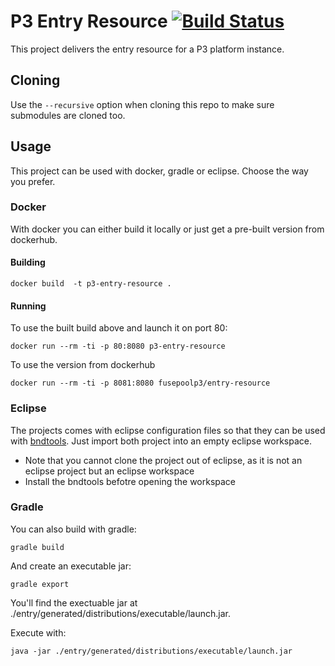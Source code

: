 # P3 Entry Resource [![Build Status](https://travis-ci.org/fusepoolP3/p3-entry-resource.svg?branch=master)](https://travis-ci.org/fusepoolP3/p3-entry-resource)


This project delivers the entry resource for a P3 platform instance.

## Cloning

Use the `--recursive` option when cloning this repo to make sure submodules are cloned too.

## Usage

This project can be used with docker, gradle or eclipse. Choose the way you prefer.

### Docker

With docker you can either build it locally or just get a pre-built version from dockerhub.

#### Building

    docker build  -t p3-entry-resource .
    
#### Running

To use the built build above and launch it on port 80:

    docker run --rm -ti -p 80:8080 p3-entry-resource
    
To use the version from dockerhub

    docker run --rm -ti -p 8081:8080 fusepoolp3/entry-resource
    
### Eclipse

The projects comes with eclipse configuration files so that they can be used with [bndtools](http://bndtools.org/). Just import both project into an empty eclipse workspace.

 * Note that you cannot clone the project out of eclipse, as it is not an eclipse project but an eclipse workspace
 * Install the bndtools befotre opening the workspace

### Gradle

You can also build with gradle:

    gradle build
    
And create an executable jar:

    gradle export

You'll find the exectuable jar at ./entry/generated/distributions/executable/launch.jar.

Execute with:

    java -jar ./entry/generated/distributions/executable/launch.jar


